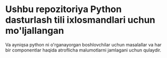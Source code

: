 # Ushbu repozitoriya Python dasturlash tili ixlosmandlari uchun mo'ljallangan
Va ayniqsa python ni o'rganayorgan boshlovchilar uchun masalallar va har bir componentlar haqida atroflicha malumotlarni jamlagani uchun qulaydir.
